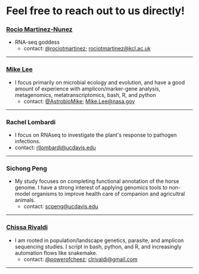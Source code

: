 # Feel free to reach out to us directly!

### [Rocio Martinez-Nunez](https://twitter.com/rociotmartinez)
- RNA-seq goddess
  - contact: [@rociotmartinez](https://twitter.com/rociotmartinez); rociotmartinez@kcl.ac.uk  

---

### [Mike Lee](astrobiomike.github.io)  
- I focus primarily on microbial ecology and evolution, and have a good amount of experience with amplicon/marker-gene analysis, metagenomics, metatranscriptomics, bash, R, and python
  - contact: [@AstrobioMike](https://twitter.com/AstrobioMike); Mike.Lee@nasa.gov

---

### Rachel Lombardi
-  I focus on RNAseq to investigate the plant's response to pathogen infections.
  - contact: rllombardi@ucdavis.edu

---

### Sichong Peng
- My study focuses on completing functional annotation of the horse genome. I have a strong interest of applying genomics tools to non-model organisms to improve health care of companion and agricultral animals.
  - contact: scpeng@ucdavis.edu

---

### [Chissa Rivaldi](https://twitter.com/powerofcheez)
- I am rooted in population/landscape genetics, parasite, and amplicon sequencing studies. I script in bash, python, and R, and increasingly automation flows like snakemake. 
  - contact: [@powerofcheez](https://twitter.com/powerofcheez); clrivaldi@gmail.com 

---
